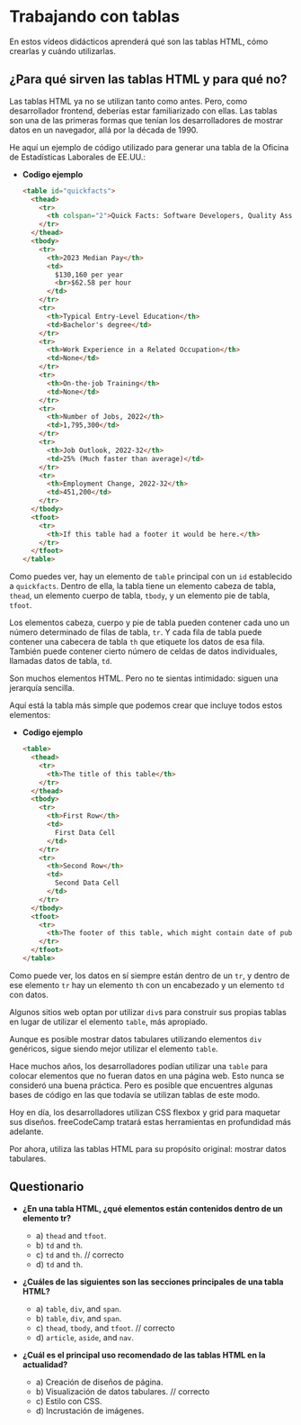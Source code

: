# Trabajando con tablas

En estos vídeos didácticos aprenderá qué son las tablas HTML, cómo crearlas y cuándo utilizarlas.

## ¿Para qué sirven las tablas HTML y para qué no?

Las tablas HTML ya no se utilizan tanto como antes. Pero, como desarrollador frontend, deberías estar familiarizado con ellas. Las tablas son una de las primeras formas que tenían los desarrolladores de mostrar datos en un navegador, allá por la década de 1990.

He aquí un ejemplo de código utilizado para generar una tabla de la Oficina de Estadísticas Laborales de EE.UU.:

- **Codigo ejemplo**

  ```html
  <table id="quickfacts">
    <thead>
      <tr>
        <th colspan="2">Quick Facts: Software Developers, Quality Assurance Analysts, and Testers</th>
      </tr>
    </thead>
    <tbody>
      <tr>
        <th>2023 Median Pay</th>
        <td>
          $130,160 per year
          <br>$62.58 per hour
        </td>
      </tr>
      <tr>
        <th>Typical Entry-Level Education</th>
        <td>Bachelor's degree</td>
      </tr>
      <tr>
        <th>Work Experience in a Related Occupation</th>
        <td>None</td>
      </tr>
      <tr>
        <th>On-the-job Training</th>
        <td>None</td>
      </tr>
      <tr>
        <th>Number of Jobs, 2022</th>
        <td>1,795,300</td>
      </tr>
      <tr>
        <th>Job Outlook, 2022-32</th>
        <td>25% (Much faster than average)</td>
      </tr>
      <tr>
        <th>Employment Change, 2022-32</th>
        <td>451,200</td>
      </tr>
    </tbody>
    <tfoot>
      <tr>
        <th>If this table had a footer it would be here.</th>
      </tr>
    </tfoot>
  </table>
  ```

Como puedes ver, hay un elemento de `table` principal con un `id` establecido a `quickfacts`. Dentro de ella, la tabla tiene un elemento cabeza de tabla, `thead`, un elemento cuerpo de tabla, `tbody`, y un elemento pie de tabla, `tfoot`.

Los elementos cabeza, cuerpo y pie de tabla pueden contener cada uno un número determinado de filas de tabla, `tr`. Y cada fila de tabla puede contener una cabecera de tabla `th` que etiquete los datos de esa fila. También puede contener cierto número de celdas de datos individuales, llamadas datos de tabla, `td`.

Son muchos elementos HTML. Pero no te sientas intimidado: siguen una jerarquía sencilla.

Aquí está la tabla más simple que podemos crear que incluye todos estos elementos:

- **Codigo ejemplo**

  ```html
  <table>
    <thead>
      <tr>
        <th>The title of this table</th>
      </tr>
    </thead>
    <tbody>
      <tr>
        <th>First Row</th>
        <td>
          First Data Cell
        </td>
      </tr>
      <tr>
        <th>Second Row</th>
        <td>
          Second Data Cell
        </td>
      </tr>
    </tbody>
    <tfoot>
      <tr>
        <th>The footer of this table, which might contain date of publication, author credits, or other meta information.</th>
      </tr>
    </tfoot>
  </table>
  ```

Como puede ver, los datos en sí siempre están dentro de un `tr`, y dentro de ese elemento `tr` hay un elemento `th` con un encabezado y un elemento `td` con datos.

Algunos sitios web optan por utilizar `div`s para construir sus propias tablas en lugar de utilizar el elemento `table`, más apropiado.

Aunque es posible mostrar datos tabulares utilizando elementos `div` genéricos, sigue siendo mejor utilizar el elemento `table`.

Hace muchos años, los desarrolladores podían utilizar una `table` para colocar elementos que no fueran datos en una página web. Esto nunca se consideró una buena práctica. Pero es posible que encuentres algunas bases de código en las que todavía se utilizan tablas de este modo.

Hoy en día, los desarrolladores utilizan CSS flexbox y grid para maquetar sus diseños. freeCodeCamp tratará estas herramientas en profundidad más adelante.

Por ahora, utiliza las tablas HTML para su propósito original: mostrar datos tabulares.

## Questionario

- **¿En una tabla HTML, ¿qué elementos están contenidos dentro de un elemento tr?**

  - a) `thead` and `tfoot`.
  - b) `td` and `th`.
  - c) `td` and `th`. // correcto
  - d) `td` and `th`.

- **¿Cuáles de las siguientes son las secciones principales de una tabla HTML?**

  - a) `table`, `div`, and `span`.
  - b) `table`, `div`, and `span`.
  - c) `thead`, `tbody`, and `tfoot`. // correcto
  - d) `article`, `aside`, and `nav`.

- **¿Cuál es el principal uso recomendado de las tablas HTML en la actualidad?**

  - a) Creación de diseños de página.
  - b) Visualización de datos tabulares. // correcto
  - c) Estilo con CSS.
  - d)  Incrustación de imágenes.
